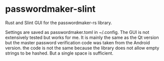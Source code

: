 # passwordmaker-slint
Rust and Slint GUI for the passwordmaker-rs library.

Settings are saved as passwordmaker.toml in ~/.config. The GUI is not extensively tested but works for me. It is mainly the same as the Qt version but the master password verification code was taken from the Android version. the code is not the same because the library does not allow empty strings to be hashed. But a single space is sufficient.
